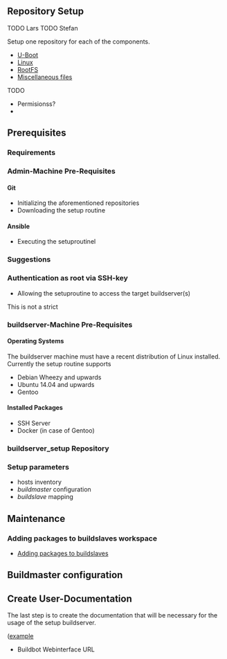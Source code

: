 ## Repository Setup
TODO Lars
TODO Stefan

Setup one repository for each of the components. 

* [U-Boot](uboot)
* [Linux](linux)
* [RootFS](roofs)
* [Miscellaneous files](misc)

TODO
* Permisionss?
* 

## Prerequisites
### Requirements

### Admin-Machine Pre-Requisites
#### Git
* Initializing the aforementioned repositories
* Downloading the setup routine
#### Ansible
* Executing the setuproutinel

### Suggestions
### Authentication as root via SSH-key
* Allowing the setuproutine to access the target buildserver(s)

This is not a strict
  

### buildserver-Machine Pre-Requisites
#### Operating Systems
The buildserver machine must have a recent distribution of Linux installed.
Currently the setup routine supports
* Debian Wheezy and upwards
* Ubuntu 14.04 and upwards
* Gentoo

#### Installed Packages
* SSH Server
* Docker (in case of Gentoo)

### buildserver_setup Repository

### Setup parameters
* hosts inventory
* *buildmaster* configuration
* *buildslave* mapping

## Maintenance
### Adding packages to buildslaves workspace
* [Adding packages to buildslaves](customization/buildslaves-add-packages.md)


## Buildmaster configuration




## Create User-Documentation
The last step is to create the documentation that will be necessary for the
usage of the setup buildserver.

([example](examples/user-documentation_htwg.md)
* Buildbot Webinterface URL
